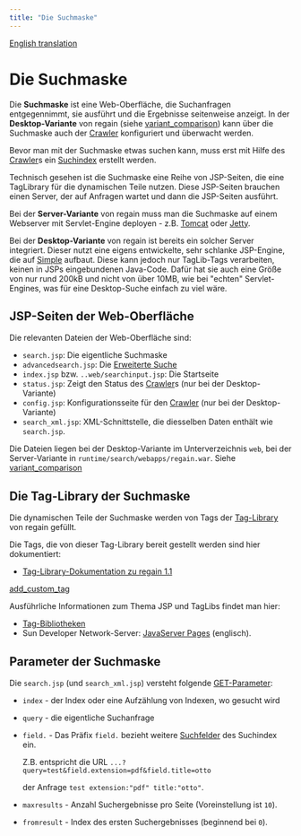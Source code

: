 ```yaml
---
title: "Die Suchmaske"
---
```


[English translation](/en/components/search_mask/)

Die Suchmaske
=============

Die **Suchmaske** ist eine Web-Oberfläche, die Suchanfragen entgegennimmt, sie ausführt und die Ergebnisse seitenweise anzeigt. In der **Desktop-Variante** von regain (siehe [variant_comparison](/de/project_info/variant_comparison/)) kann über die Suchmaske auch der [Crawler](/de/components/crawler/) konfiguriert und überwacht werden.

Bevor man mit der Suchmaske etwas suchen kann, muss erst mit Hilfe des [Crawler](/de/components/crawler/)s ein [Suchindex](/de/components/search_index/) erstellt werden.

Technisch gesehen ist die Suchmaske eine Reihe von JSP-Seiten, die eine TagLibrary für die dynamischen Teile nutzen. Diese JSP-Seiten brauchen einen Server, der auf Anfragen wartet und dann die JSP-Seiten ausführt.

Bei der **Server-Variante** von regain muss man die Suchmaske auf einem Webserver mit Servlet-Engine deployen - z.B. [Tomcat](http://jakarta.apache.org/tomcat) oder [Jetty](http://jetty.mortbay.org/jetty). 

Bei der **Desktop-Variante** von regain ist bereits ein solcher Server integriert. Dieser nutzt eine eigens entwickelte, sehr schlanke JSP-Engine, die auf [Simple](http://simpleweb.sourceforge.net) aufbaut. Diese kann jedoch nur TagLib-Tags verarbeiten, keinen in JSPs eingebundenen Java-Code. Dafür hat sie auch eine Größe von nur rund 200kB und nicht von über 10MB, wie bei "echten" Servlet-Engines, was für eine Desktop-Suche einfach zu viel wäre.


JSP-Seiten der Web-Oberfläche
-----------------------------

Die relevanten Dateien der Web-Oberfläche sind:
  * `search.jsp`: Die eigentliche Suchmaske
  * `advancedsearch.jsp`: Die [Erweiterte Suche](/de/features/advanced_search/)
  * `index.jsp` bzw. `..web/searchinput.jsp`: Die Startseite
  * `status.jsp`: Zeigt den Status des [Crawler](/de/components/crawler/)s (nur bei der Desktop-Variante)
  * `config.jsp`: Konfigurationsseite für den [Crawler](/de/components/crawler/) (nur bei der Desktop-Variante)
  * `search_xml.jsp`: XML-Schnittstelle, die diesselben Daten enthält wie `search.jsp`.

Die Dateien liegen bei der Desktop-Variante im Unterverzeichnis `web`, bei der Server-Variante in  `runtime/search/webapps/regain.war`. Siehe [variant_comparison](/de/project_info/variant_comparison/)


Die Tag-Library der Suchmaske
-----------------------------

Die dynamischen Teile der Suchmaske werden von Tags der [Tag-Library](http://de.wikipedia.org/wiki/Tag-Library) von regain gefüllt.

Die Tags, die von dieser Tag-Library bereit gestellt werden sind hier dokumentiert:
  * [Tag-Library-Dokumentation zu regain 1.1](http://regain.sourceforge.net/doc/1.1/tlddoc/index.html)

[add_custom_tag](/de/components/de/howto/add_custom_tag/)

Ausführliche Informationen zum Thema JSP und TagLibs findet man hier:
  * [Tag-Bibliotheken](http://de.wikipedia.org/wiki/Jsp#Tag-Bibliotheken)
  * Sun Developer Network-Server: [JavaServer Pages](http://java.sun.com/products/jsp/jstl/reference/docs/index.html) (englisch).


Parameter der Suchmaske
-----------------------

Die `search.jsp` (und `search_xml.jsp`) versteht folgende [GET-Parameter](http://de.wikipedia.org/wiki/Hypertext_Transfer_Protocol#HTTP_GET):
  * `index` - der Index oder eine Aufzählung von Indexen, wo gesucht wird
  * `query` - die eigentliche Suchanfrage
  * `field.` - Das Präfix `field.` bezieht weitere [Suchfelder](/de/components/search_index/#standardfelder) des Suchindex ein.  

     Z.B. entspricht die URL `...?query=test&field.extension=pdf&field.title=otto`  

     der Anfrage `test extension:"pdf" title:"otto"`.
  * `maxresults` - Anzahl Suchergebnisse pro Seite (Voreinstellung ist `10`).
  * `fromresult` - Index des ersten Suchergebnisses (beginnend bei `0`).
